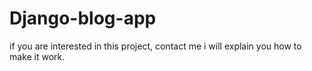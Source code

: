 # Django-blog-app

if you are interested in this project, contact me i will explain you how to make it work.
